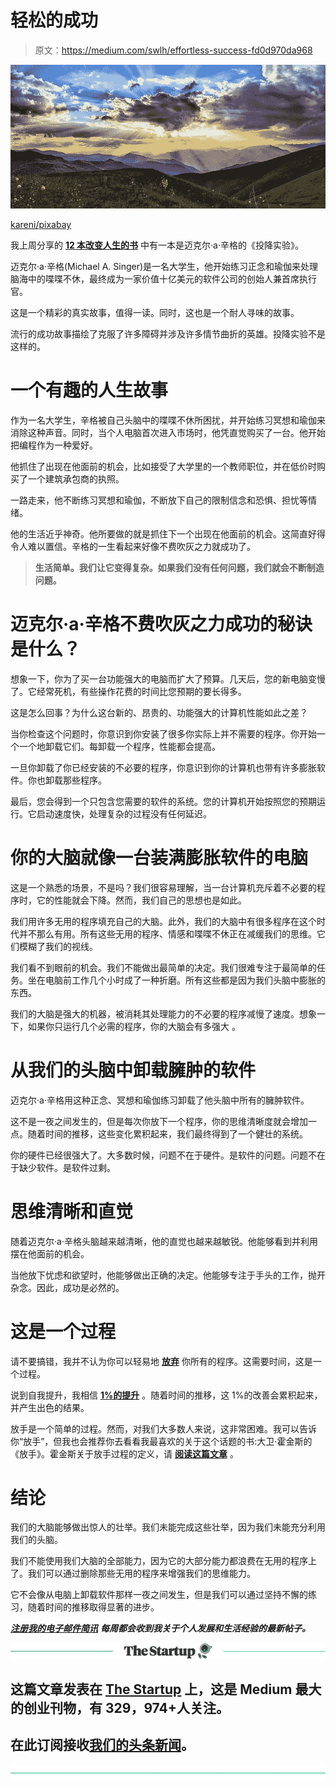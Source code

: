 # 轻松的成功

> 原文：<https://medium.com/swlh/effortless-success-fd0d970da968>

![](img/bfc305f24ee4899e19c0142d842a27f1.png)

[kareni/pixabay](https://pixabay.com/en/sunset-dawn-nature-mountain-turkey-3325080/)

我上周分享的 [**12 本改变人生的书**](https://ideavisionaction.com/personal-development/12-books-for-the-next-12-months-to-change-your-life/) 中有一本是迈克尔·a·辛格的《投降实验》。

迈克尔·a·辛格(Michael A. Singer)是一名大学生，他开始练习正念和瑜伽来处理脑海中的喋喋不休，最终成为一家价值十亿美元的软件公司的创始人兼首席执行官。

这是一个精彩的真实故事，值得一读。同时，这也是一个耐人寻味的故事。

流行的成功故事描绘了克服了许多障碍并涉及许多情节曲折的英雄。投降实验不是这样的。

# 一个有趣的人生故事

作为一名大学生，辛格被自己头脑中的喋喋不休所困扰，并开始练习冥想和瑜伽来消除这种声音。同时，当个人电脑首次进入市场时，他凭直觉购买了一台。他开始把编程作为一种爱好。

他抓住了出现在他面前的机会，比如接受了大学里的一个教师职位，并在低价时购买了一个建筑承包商的执照。

一路走来，他不断练习冥想和瑜伽，不断放下自己的限制信念和恐惧、担忧等情绪。

他的生活近乎神奇。他所要做的就是抓住下一个出现在他面前的机会。这简直好得令人难以置信。辛格的一生看起来好像不费吹灰之力就成功了。

> **生活简单。我们让它变得复杂。如果我们没有任何问题，我们就会不断制造问题。**

# 迈克尔·a·辛格不费吹灰之力成功的秘诀是什么？

想象一下，你为了买一台功能强大的电脑而扩大了预算。几天后，您的新电脑变慢了。它经常死机，有些操作花费的时间比您预期的要长得多。

这是怎么回事？为什么这台新的、昂贵的、功能强大的计算机性能如此之差？

当你检查这个问题时，你意识到你安装了很多你实际上并不需要的程序。你开始一个一个地卸载它们。每卸载一个程序，性能都会提高。

一旦你卸载了你已经安装的不必要的程序，你意识到你的计算机也带有许多膨胀软件。你也卸载那些程序。

最后，您会得到一个只包含您需要的软件的系统。您的计算机开始按照您的预期运行。它启动速度快，处理复杂的过程没有任何延迟。

# 你的大脑就像一台装满膨胀软件的电脑

这是一个熟悉的场景，不是吗？我们很容易理解，当一台计算机充斥着不必要的程序时，它的性能就会下降。然而，我们自己的思想也是如此。

我们用许多无用的程序填充自己的大脑。此外，我们的大脑中有很多程序在这个时代并不那么有用。所有这些无用的程序、情感和喋喋不休正在减缓我们的思维。它们模糊了我们的视线。

我们看不到眼前的机会。我们不能做出最简单的决定。我们很难专注于最简单的任务。坐在电脑前工作几个小时成了一种折磨。所有这些都是因为我们头脑中膨胀的东西。

我们的大脑是强大的机器，被消耗其处理能力的不必要的程序减慢了速度。想象一下，如果你只运行几个必需的程序，你的大脑会有多强大 。

# 从我们的头脑中卸载臃肿的软件

迈克尔·a·辛格用这种正念、冥想和瑜伽练习卸载了他头脑中所有的臃肿软件。

这不是一夜之间发生的，但是每次你放下一个程序，你的思维清晰度就会增加一点。随着时间的推移，这些变化累积起来，我们最终得到了一个健壮的系统。

你的硬件已经很强大了。大多数时候，问题不在于硬件。是软件的问题。问题不在于缺少软件。是软件过剩。

# 思维清晰和直觉

随着迈克尔·a·辛格头脑越来越清晰，他的直觉也越来越敏锐。他能够看到并利用摆在他面前的机会。

当他放下忧虑和欲望时，他能够做出正确的决定。他能够专注于手头的工作，抛开杂念。因此，成功是必然的。

# 这是一个过程

请不要搞错，我并不认为你可以轻易地 [**放弃**](https://ideavisionaction.com/personal-development/how-long-does-it-take-to-let-go/) 你所有的程序。这需要时间，这是一个过程。

说到自我提升，我相信 [**1%的提升**](https://ideavisionaction.com/personal-development/how-to-improve-your-life-38x-in-a-year/) 。随着时间的推移，这 1%的改善会累积起来，并产生出色的结果。

放手是一个简单的过程。然而，对我们大多数人来说，这非常困难。我可以告诉你“放手”，但我也会推荐你去看看我最喜欢的关于这个话题的书:大卫·霍金斯的《放手》。霍金斯关于放手过程的定义，请 [**阅读这篇文章**](https://ideavisionaction.com/personal-development/using-emotional-intelligence-to-overcome-your-dysfunctional-patterns/) 。

# 结论

我们的大脑能够做出惊人的壮举。我们未能完成这些壮举，因为我们未能充分利用我们的头脑。

我们不能使用我们大脑的全部能力，因为它的大部分能力都浪费在无用的程序上了。我们可以通过删除那些无用的程序来增强我们的思维能力。

它不会像从电脑上卸载软件那样一夜之间发生，但是我们可以通过坚持不懈的练习，随着时间的推移取得显著的进步。

[***注册我的电子邮件简讯***](http://eepurl.com/c_1Mw5) ***每周都会收到我关于个人发展和生活经验的最新帖子。***

[![](img/308a8d84fb9b2fab43d66c117fcc4bb4.png)](https://medium.com/swlh)

## 这篇文章发表在 [The Startup](https://medium.com/swlh) 上，这是 Medium 最大的创业刊物，有 329，974+人关注。

## 在此订阅接收[我们的头条新闻](http://growthsupply.com/the-startup-newsletter/)。

[![](img/b0164736ea17a63403e660de5dedf91a.png)](https://medium.com/swlh)